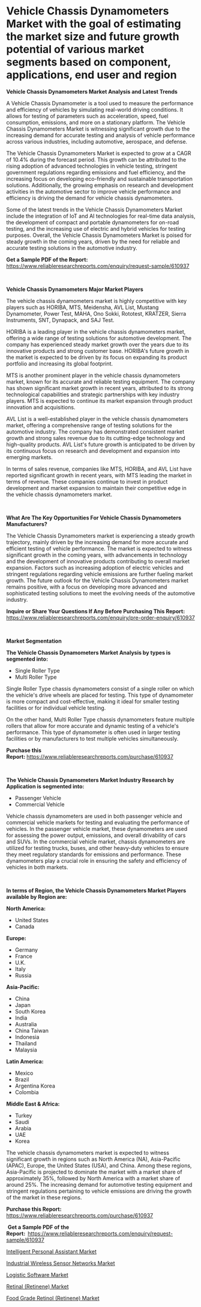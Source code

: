 <p><h1>Vehicle Chassis Dynamometers Market with the goal of estimating the market size and future growth potential of various market segments based on component, applications, end user and region</h1></p><p><strong>Vehicle Chassis Dynamometers Market Analysis and Latest Trends</strong></p>
<p><p>A Vehicle Chassis Dynamometer is a tool used to measure the performance and efficiency of vehicles by simulating real-world driving conditions. It allows for testing of parameters such as acceleration, speed, fuel consumption, emissions, and more on a stationary platform. The Vehicle Chassis Dynamometers Market is witnessing significant growth due to the increasing demand for accurate testing and analysis of vehicle performance across various industries, including automotive, aerospace, and defense. </p><p>The Vehicle Chassis Dynamometers Market is expected to grow at a CAGR of 10.4% during the forecast period. This growth can be attributed to the rising adoption of advanced technologies in vehicle testing, stringent government regulations regarding emissions and fuel efficiency, and the increasing focus on developing eco-friendly and sustainable transportation solutions. Additionally, the growing emphasis on research and development activities in the automotive sector to improve vehicle performance and efficiency is driving the demand for vehicle chassis dynamometers.</p><p>Some of the latest trends in the Vehicle Chassis Dynamometers Market include the integration of IoT and AI technologies for real-time data analysis, the development of compact and portable dynamometers for on-road testing, and the increasing use of electric and hybrid vehicles for testing purposes. Overall, the Vehicle Chassis Dynamometers Market is poised for steady growth in the coming years, driven by the need for reliable and accurate testing solutions in the automotive industry.</p></p>
<p><strong>Get a Sample PDF of the Report:&nbsp;</strong> <a href="https://www.reliableresearchreports.com/enquiry/request-sample/610937">https://www.reliableresearchreports.com/enquiry/request-sample/610937</a></p>
<p>&nbsp;</p>
<p><strong>Vehicle Chassis Dynamometers Major Market Players</strong></p>
<p><p>The vehicle chassis dynamometers market is highly competitive with key players such as HORIBA, MTS, Meidensha, AVL List, Mustang Dynamometer, Power Test, MAHA, Ono Sokki, Rototest, KRATZER, Sierra Instruments, SNT, Dynapack, and SAJ Test.</p><p>HORIBA is a leading player in the vehicle chassis dynamometers market, offering a wide range of testing solutions for automotive development. The company has experienced steady market growth over the years due to its innovative products and strong customer base. HORIBA's future growth in the market is expected to be driven by its focus on expanding its product portfolio and increasing its global footprint.</p><p>MTS is another prominent player in the vehicle chassis dynamometers market, known for its accurate and reliable testing equipment. The company has shown significant market growth in recent years, attributed to its strong technological capabilities and strategic partnerships with key industry players. MTS is expected to continue its market expansion through product innovation and acquisitions.</p><p>AVL List is a well-established player in the vehicle chassis dynamometers market, offering a comprehensive range of testing solutions for the automotive industry. The company has demonstrated consistent market growth and strong sales revenue due to its cutting-edge technology and high-quality products. AVL List's future growth is anticipated to be driven by its continuous focus on research and development and expansion into emerging markets.</p><p>In terms of sales revenue, companies like MTS, HORIBA, and AVL List have reported significant growth in recent years, with MTS leading the market in terms of revenue. These companies continue to invest in product development and market expansion to maintain their competitive edge in the vehicle chassis dynamometers market.</p></p>
<p>&nbsp;</p>
<p><strong>What Are The Key Opportunities For Vehicle Chassis Dynamometers Manufacturers?</strong></p>
<p><p>The Vehicle Chassis Dynamometers market is experiencing a steady growth trajectory, mainly driven by the increasing demand for more accurate and efficient testing of vehicle performance. The market is expected to witness significant growth in the coming years, with advancements in technology and the development of innovative products contributing to overall market expansion. Factors such as increasing adoption of electric vehicles and stringent regulations regarding vehicle emissions are further fueling market growth. The future outlook for the Vehicle Chassis Dynamometers market remains positive, with a focus on developing more advanced and sophisticated testing solutions to meet the evolving needs of the automotive industry.</p></p>
<p><strong>Inquire or Share Your Questions If Any Before Purchasing This Report:</strong> <a href="https://www.reliableresearchreports.com/enquiry/pre-order-enquiry/610937">https://www.reliableresearchreports.com/enquiry/pre-order-enquiry/610937</a></p>
<p>&nbsp;</p>
<p><strong>Market Segmentation</strong></p>
<p><strong>The Vehicle Chassis Dynamometers Market Analysis by types is segmented into:</strong></p>
<p><ul><li>Single Roller Type</li><li>Multi Roller Type</li></ul></p>
<p><p>Single Roller Type chassis dynamometers consist of a single roller on which the vehicle's drive wheels are placed for testing. This type of dynamometer is more compact and cost-effective, making it ideal for smaller testing facilities or for individual vehicle testing. </p><p>On the other hand, Multi Roller Type chassis dynamometers feature multiple rollers that allow for more accurate and dynamic testing of a vehicle's performance. This type of dynamometer is often used in larger testing facilities or by manufacturers to test multiple vehicles simultaneously.</p></p>
<p><strong>Purchase this Report:&nbsp;</strong><a href="https://www.reliableresearchreports.com/purchase/610937">https://www.reliableresearchreports.com/purchase/610937</a></p>
<p>&nbsp;</p>
<p><strong>The Vehicle Chassis Dynamometers Market Industry Research by Application is segmented into:</strong></p>
<p><ul><li>Passenger Vehicle</li><li>Commercial Vehicle</li></ul></p>
<p><p>Vehicle chassis dynamometers are used in both passenger vehicle and commercial vehicle markets for testing and evaluating the performance of vehicles. In the passenger vehicle market, these dynamometers are used for assessing the power output, emissions, and overall drivability of cars and SUVs. In the commercial vehicle market, chassis dynamometers are utilized for testing trucks, buses, and other heavy-duty vehicles to ensure they meet regulatory standards for emissions and performance. These dynamometers play a crucial role in ensuring the safety and efficiency of vehicles in both markets.</p></p>
<p>&nbsp;</p>
<p><strong>In terms of Region, the Vehicle Chassis Dynamometers Market Players available by Region are:</strong></p>
<p>
    <p> <strong> North America: </strong>
        <ul>
            <li>United States</li>
            <li>Canada</li>
        </ul>
        </p> 
    <p> <strong> Europe: </strong>
        <ul>
            <li>Germany</li>
            <li>France</li>
            <li>U.K.</li>
            <li>Italy</li>
            <li>Russia</li>
        </ul>
        </p> 
    <p> <strong> Asia-Pacific: </strong>
        <ul>
            <li>China</li>
            <li>Japan</li>
            <li>South Korea</li>
            <li>India</li>
            <li>Australia</li>
            <li>China Taiwan</li>
            <li>Indonesia</li>
            <li>Thailand</li>
            <li>Malaysia</li>
        </ul>
        </p> 
    <p> <strong> Latin America: </strong>
        <ul>
            <li>Mexico</li>
            <li>Brazil</li>
            <li>Argentina Korea</li>
            <li>Colombia</li>
        </ul>
        </p> 
    <p> <strong> Middle East & Africa: </strong>
        <ul>
            <li>Turkey</li>
            <li>Saudi</li>
            <li>Arabia</li>
            <li>UAE</li>
            <li>Korea</li>
        </ul>
    </p>
    </p>
<p><p>The vehicle chassis dynamometers market is expected to witness significant growth in regions such as North America (NA), Asia-Pacific (APAC), Europe, the United States (USA), and China. Among these regions, Asia-Pacific is projected to dominate the market with a market share of approximately 35%, followed by North America with a market share of around 25%. The increasing demand for automotive testing equipment and stringent regulations pertaining to vehicle emissions are driving the growth of the market in these regions.</p></p>
<p><strong>Purchase this Report: </strong><a href="https://www.reliableresearchreports.com/purchase/610937">https://www.reliableresearchreports.com/purchase/610937</a></p>
<p>&nbsp;<strong>Get a Sample PDF of the Report:&nbsp;&nbsp;</strong><a href="https://www.reliableresearchreports.com/enquiry/request-sample/610937">https://www.reliableresearchreports.com/enquiry/request-sample/610937</a></p>
<p><strong></strong></p>
<p><p><a href="https://medium.com/@elwyncarter2023/intelligent-personal-assistant-market-analysis-and-sze-forecasted-for-period-from-2024-to-2031-92f3c0bbb362">Intelligent Personal Assistant Market</a></p><p><a href="https://medium.com/@elwyncarter2023/industrial-wireless-sensor-networks-market-size-reveals-the-best-marketing-channels-in-global-a04fdebace4e">Industrial Wireless Sensor Networks Market</a></p><p><a href="https://medium.com/@elwyncarter2023/logistic-software-market-competitive-analysis-market-trends-and-forecast-to-2031-c99c08e055cd">Logistic Software Market</a></p><p><a href="https://github.com/brentleyjimmiealvaradoz4l1rea/Market-Research-Report-List-1/blob/main/retinal-retinene-market.md">Retinal (Retinene) Market</a></p><p><a href="https://github.com/Angelnienowdseej3e45z3p8c/Market-Research-Report-List-1/blob/main/food-grade-retinol-retinene-market.md">Food Grade Retinol (Retinene) Market</a></p></p>